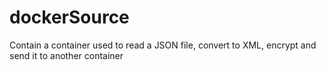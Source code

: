 # dockerSource
Contain a container used to read a JSON file, convert to XML, encrypt and send it to another container
